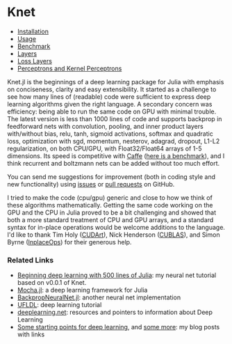 # Knet

* [Installation](docs/install.md)
* [Usage](docs/usage.md)
* [Benchmark](docs/benchmark.md)
* [Layers](docs/layers.md)
* [Loss Layers](docs/loss.md)
* [Perceptrons and Kernel Perceptrons](docs/perceptron.md)

Knet.jl is the beginnings of a deep learning package for Julia with emphasis on conciseness, clarity and easy extensibility. It started as a challenge to see how many lines of (readable) code were sufficient to express deep learning algorithms given the right language.  A secondary concern was efficiency: being able to run the same code on GPU with minimal trouble.  The latest version is less than 1000 lines of code and supports backprop in feedforward nets with convolution, pooling, and inner product layers with/without bias, relu, tanh, sigmoid activations, softmax and quadratic loss, optimization with sgd, momentum, nesterov, adagrad, dropout, L1-L2 regularization, on both CPU/GPU, with Float32/Float64 arrays of 1-5 dimensions.  Its speed is competitive with [Caffe](http://caffe.berkeleyvision.org/) ([here is a benchmark](docs/benchmark.md)), and I think recurrent and boltzmann nets can be added without too much effort.  

You can send me suggestions for improvement (both in coding style and new functionality) using [issues](https://github.com/denizyuret/Knet.jl/issues) or [pull requests](https://help.github.com/articles/fork-a-repo/) on GitHub.

I tried to make the code (cpu/gpu) generic and close to how we think of these algorithms mathematically.  Getting the same code working on the GPU and the CPU in Julia proved to be a bit challenging and showed that both a more standard treatment of CPU and GPU arrays, and a standard syntax for in-place operations would be welcome additions to the language.  I'd like to thank Tim Holy ([CUDArt](https://github.com/JuliaGPU/CUDArt.jl)), Nick Henderson ([CUBLAS](https://github.com/JuliaGPU/CUBLAS.jl)), and Simon Byrne ([InplaceOps](https://github.com/simonbyrne/InplaceOps.jl)) for their generous help.

### Related Links
* [Beginning deep learning with 500 lines of Julia](http://www.denizyuret.com/2015/02/beginning-deep-learning-with-500-lines.html): my neural net tutorial based on v0.0.1 of Knet.
* [Mocha.jl](https://github.com/pluskid/Mocha.jl): a deep learning framework for Julia
* [BackpropNeuralNet.jl](https://github.com/compressed/BackpropNeuralNet.jl): another neural net implementation
* [UFLDL](http://ufldl.stanford.edu/tutorial): deep learning tutorial
* [deeplearning.net](http://deeplearning.net): resources and pointers to information about Deep Learning
* [Some starting points for deep learning](http://www.denizyuret.com/2014/11/some-starting-points-for-deep-learning.html), and [some more](http://www.denizyuret.com/2014/05/how-to-learn-about-deep-learning.html): my blog posts with links
